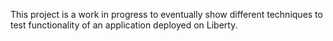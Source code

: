 This project is a work in progress to eventually show different techniques to test functionality of an application deployed on Liberty.